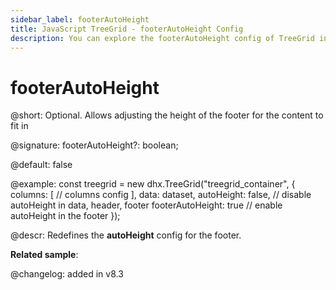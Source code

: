 ```yaml
---
sidebar_label: footerAutoHeight
title: JavaScript TreeGrid - footerAutoHeight Config 
description: You can explore the footerAutoHeight config of TreeGrid in the documentation of the DHTMLX JavaScript UI library. Browse developer guides and API reference, try out code examples and live demos, and download a free 30-day evaluation version of DHTMLX Suite.
---
```


# footerAutoHeight

@short: Optional. Allows adjusting the height of the footer for the content to fit in

@signature: footerAutoHeight?: boolean;

@default: false

@example:
const treegrid = new dhx.TreeGrid("treegrid_container", {
	columns: [
		// columns config
	],
	data: dataset,
    autoHeight: false, // disable autoHeight in data, header, footer
    footerAutoHeight: true // enable autoHeight in the footer
});

@descr: Redefines the <b>autoHeight</b> config for the footer.

**Related sample**: 

@changelog: added in v8.3


